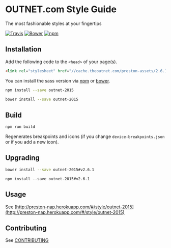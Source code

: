 # OUTNET.com Style Guide

The most fashionable styles at your fingertips

[![Travis](https://img.shields.io/travis/NET-A-PORTER/outnet-2015.svg?maxAge=2592000)](https://travis-ci.org/NET-A-PORTER/outnet-2015)
[![Bower](https://img.shields.io/bower/v/outnet-2015.svg?maxAge=2592000)]()
[![npm](https://img.shields.io/npm/v/outnet-2015.svg?maxAge=2592000)](https://www.npmjs.com/package/outnet-2015)

## Installation

Add the following code to the `<head>` of your page(s).
```html
<link rel="stylesheet" href="//cache.theoutnet.com/preston-assets/2.6.1/css/outnet-2015.css">
```

You can install the sass version via [npm](https://www.npmjs.com/) or [bower](http://bower.io).
```bash
npm install --save outnet-2015
```

```bash
bower install --save outnet-2015
```

## Build

```bash
npm run build
```
Regenerates breakpoints and icons (if you change `device-breakpoints.json` or if you add a new icon).


## Upgrading

```bash
bower install --save outnet-2015#v2.6.1
```

```
npm install --save outnet-2015#v2.6.1
```

## Usage
See [http://preston-nap.herokuapp.com/#/style/outnet-2015](http://preston-nap.herokuapp.com/#/style/outnet-2015)

## Contributing
See [CONTRIBUTING](_docs/CONTRIBUTING.md)

